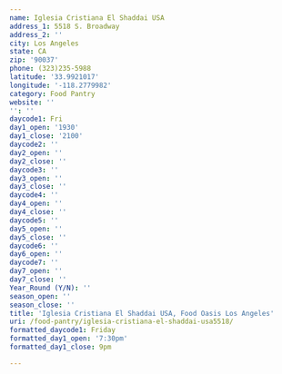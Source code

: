 ```yaml
---
name: Iglesia Cristiana El Shaddai USA
address_1: 5518 S. Broadway
address_2: ''
city: Los Angeles
state: CA
zip: '90037'
phone: (323)235-5988
latitude: '33.9921017'
longitude: '-118.2779982'
category: Food Pantry
website: ''
'': ''
daycode1: Fri
day1_open: '1930'
day1_close: '2100'
daycode2: ''
day2_open: ''
day2_close: ''
daycode3: ''
day3_open: ''
day3_close: ''
daycode4: ''
day4_open: ''
day4_close: ''
daycode5: ''
day5_open: ''
day5_close: ''
daycode6: ''
day6_open: ''
daycode7: ''
day7_open: ''
day7_close: ''
Year_Round (Y/N): ''
season_open: ''
season_close: ''
title: 'Iglesia Cristiana El Shaddai USA, Food Oasis Los Angeles'
uri: /food-pantry/iglesia-cristiana-el-shaddai-usa5518/
formatted_daycode1: Friday
formatted_day1_open: '7:30pm'
formatted_day1_close: 9pm

---
```

